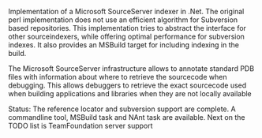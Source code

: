 Implementation of a Microsoft SourceServer indexer in .Net. The original perl implementation does not use an efficient algorithm for Subversion based repositories. This implementation tries to abstract the interface for other sourceindexers, while offering optimal performance for subversion indexes. It also provides an MSBuild target for including indexing in the build.

The Microsoft SourceServer infrastructure allows to annotate standard PDB files with information about where to retrieve the sourcecode when debugging. This allows debuggers to retrieve the exact sourcecode used when building applications and libraries when they are not locally available

Status:
The reference locator and subversion support are complete. A commandline tool, MSBuild task and NAnt task are available. Next on the TODO list is TeamFoundation server support


